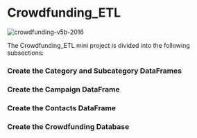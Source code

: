 # Crowdfunding_ETL
 ![crowdfunding-v5b-2016](https://github.com/DigitalJake/Crowdfunding_ETL/assets/120591725/29e05c99-3c55-4278-8648-2cbd49743b76)

The Crowdfunding_ETL mini project is divided into the following subsections:

### Create the Category and Subcategory DataFrames



### Create the Campaign DataFrame



### Create the Contacts DataFrame



### Create the Crowdfunding Database



